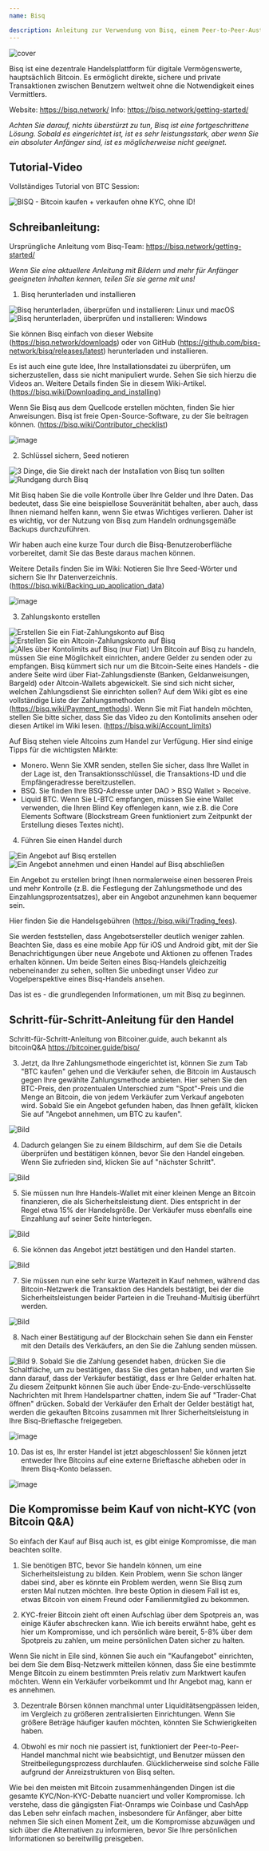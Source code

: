 ```yaml
---
name: Bisq

description: Anleitung zur Verwendung von Bisq, einem Peer-to-Peer-Austausch
---
```


![cover](assets/cover.jpeg)

Bisq ist eine dezentrale Handelsplattform für digitale Vermögenswerte, hauptsächlich Bitcoin. Es ermöglicht direkte, sichere und private Transaktionen zwischen Benutzern weltweit ohne die Notwendigkeit eines Vermittlers.

Website: https://bisq.network/
Info: https://bisq.network/getting-started/

_Achten Sie darauf, nichts überstürzt zu tun, Bisq ist eine fortgeschrittene Lösung. Sobald es eingerichtet ist, ist es sehr leistungsstark, aber wenn Sie ein absoluter Anfänger sind, ist es möglicherweise nicht geeignet._

## Tutorial-Video

Vollständiges Tutorial von BTC Session:

![ BISQ - Bitcoin kaufen + verkaufen ohne KYC, ohne ID! ](https://youtu.be/4LyEKA5Iq9I)

## Schreibanleitung:

Ursprüngliche Anleitung vom Bisq-Team: https://bisq.network/getting-started/

_Wenn Sie eine aktuellere Anleitung mit Bildern und mehr für Anfänger geeigneten Inhalten kennen, teilen Sie sie gerne mit uns!_

1. Bisq herunterladen und installieren

![Bisq herunterladen, überprüfen und installieren: Linux und macOS](https://youtu.be/dTfM4AsxNHY)
![Bisq herunterladen, überprüfen und installieren: Windows](https://youtu.be/XABzwXw6X0A)

Sie können Bisq einfach von dieser Website (https://bisq.network/downloads) oder von GitHub (https://github.com/bisq-network/bisq/releases/latest) herunterladen und installieren.

Es ist auch eine gute Idee, Ihre Installationsdatei zu überprüfen, um sicherzustellen, dass sie nicht manipuliert wurde. Sehen Sie sich hierzu die Videos an. Weitere Details finden Sie in diesem Wiki-Artikel. (https://bisq.wiki/Downloading_and_installing)

Wenn Sie Bisq aus dem Quellcode erstellen möchten, finden Sie hier Anweisungen. Bisq ist freie Open-Source-Software, zu der Sie beitragen können. (https://bisq.wiki/Contributor_checklist)

![image](assets/1.webp)

2. Schlüssel sichern, Seed notieren

![3 Dinge, die Sie direkt nach der Installation von Bisq tun sollten](https://youtu.be/JSwMcQAT_CA)
![Rundgang durch Bisq](https://youtu.be/HDkzUl9wibc)

Mit Bisq haben Sie die volle Kontrolle über Ihre Gelder und Ihre Daten. Das bedeutet, dass Sie eine beispiellose Souveränität behalten, aber auch, dass Ihnen niemand helfen kann, wenn Sie etwas Wichtiges verlieren. Daher ist es wichtig, vor der Nutzung von Bisq zum Handeln ordnungsgemäße Backups durchzuführen.

Wir haben auch eine kurze Tour durch die Bisq-Benutzeroberfläche vorbereitet, damit Sie das Beste daraus machen können.

Weitere Details finden Sie im Wiki: Notieren Sie Ihre Seed-Wörter und sichern Sie Ihr Datenverzeichnis. (https://bisq.wiki/Backing_up_application_data)

![image](assets/2.webp)

3. Zahlungskonto erstellen

![Erstellen Sie ein Fiat-Zahlungskonto auf Bisq](https://youtu.be/nDgT_kFC-9Y)
![Erstellen Sie ein Altcoin-Zahlungskonto auf Bisq](https://youtu.be/33UTotkxw_0)
![Alles über Kontolimits auf Bisq (nur Fiat)](https://youtu.be/TP5Zh6IJPVo)
Um Bitcoin auf Bisq zu handeln, müssen Sie eine Möglichkeit einrichten, andere Gelder zu senden oder zu empfangen. Bisq kümmert sich nur um die Bitcoin-Seite eines Handels - die andere Seite wird über Fiat-Zahlungsdienste (Banken, Geldanweisungen, Bargeld) oder Altcoin-Wallets abgewickelt.
Sie sind sich nicht sicher, welchen Zahlungsdienst Sie einrichten sollen? Auf dem Wiki gibt es eine vollständige Liste der Zahlungsmethoden (https://bisq.wiki/Payment_methods). Wenn Sie mit Fiat handeln möchten, stellen Sie bitte sicher, dass Sie das Video zu den Kontolimits ansehen oder diesen Artikel im Wiki lesen. (https://bisq.wiki/Account_limits)

Auf Bisq stehen viele Altcoins zum Handel zur Verfügung. Hier sind einige Tipps für die wichtigsten Märkte:

- Monero. Wenn Sie XMR senden, stellen Sie sicher, dass Ihre Wallet in der Lage ist, den Transaktionsschlüssel, die Transaktions-ID und die Empfängeradresse bereitzustellen.
- BSQ. Sie finden Ihre BSQ-Adresse unter DAO > BSQ Wallet > Receive.
- Liquid BTC. Wenn Sie L-BTC empfangen, müssen Sie eine Wallet verwenden, die Ihren Blind Key offenlegen kann, wie z.B. die Core Elements Software (Blockstream Green funktioniert zum Zeitpunkt der Erstellung dieses Textes nicht).

4. Führen Sie einen Handel durch

![Ein Angebot auf Bisq erstellen](https://youtu.be/w7Uvv-xrxn8)
![Ein Angebot annehmen und einen Handel auf Bisq abschließen](https://youtu.be/E6AOgXajK_E)

Ein Angebot zu erstellen bringt Ihnen normalerweise einen besseren Preis und mehr Kontrolle (z.B. die Festlegung der Zahlungsmethode und des Einzahlungsprozentsatzes), aber ein Angebot anzunehmen kann bequemer sein.

Hier finden Sie die Handelsgebühren (https://bisq.wiki/Trading_fees).

Sie werden feststellen, dass Angebotsersteller deutlich weniger zahlen. Beachten Sie, dass es eine mobile App für iOS und Android gibt, mit der Sie Benachrichtigungen über neue Angebote und Aktionen zu offenen Trades erhalten können. Um beide Seiten eines Bisq-Handels gleichzeitig nebeneinander zu sehen, sollten Sie unbedingt unser Video zur Vogelperspektive eines Bisq-Handels ansehen.

Das ist es - die grundlegenden Informationen, um mit Bisq zu beginnen.

## Schritt-für-Schritt-Anleitung für den Handel

Schritt-für-Schritt-Anleitung von Bitcoiner.guide, auch bekannt als bitcoinQ&A https://bitcoiner.guide/bisq/

3. Jetzt, da Ihre Zahlungsmethode eingerichtet ist, können Sie zum Tab "BTC kaufen" gehen und die Verkäufer sehen, die Bitcoin im Austausch gegen Ihre gewählte Zahlungsmethode anbieten. Hier sehen Sie den BTC-Preis, den prozentualen Unterschied zum "Spot"-Preis und die Menge an Bitcoin, die von jedem Verkäufer zum Verkauf angeboten wird. Sobald Sie ein Angebot gefunden haben, das Ihnen gefällt, klicken Sie auf "Angebot annehmen, um BTC zu kaufen".

![Bild](assets/3.webp)

4. Dadurch gelangen Sie zu einem Bildschirm, auf dem Sie die Details überprüfen und bestätigen können, bevor Sie den Handel eingeben. Wenn Sie zufrieden sind, klicken Sie auf "nächster Schritt".

![Bild](assets/4.webp)

5. Sie müssen nun Ihre Handels-Wallet mit einer kleinen Menge an Bitcoin finanzieren, die als Sicherheitsleistung dient. Dies entspricht in der Regel etwa 15% der Handelsgröße. Der Verkäufer muss ebenfalls eine Einzahlung auf seiner Seite hinterlegen.

![Bild](assets/5.webp)

6. Sie können das Angebot jetzt bestätigen und den Handel starten.

![Bild](assets/6.webp)

7. Sie müssen nun eine sehr kurze Wartezeit in Kauf nehmen, während das Bitcoin-Netzwerk die Transaktion des Handels bestätigt, bei der die Sicherheitsleistungen beider Parteien in die Treuhand-Multisig überführt werden.

![Bild](assets/7.webp)

8. Nach einer Bestätigung auf der Blockchain sehen Sie dann ein Fenster mit den Details des Verkäufers, an den Sie die Zahlung senden müssen.

![Bild](assets/8.webp) 9. Sobald Sie die Zahlung gesendet haben, drücken Sie die Schaltfläche, um zu bestätigen, dass Sie dies getan haben, und warten Sie dann darauf, dass der Verkäufer bestätigt, dass er Ihre Gelder erhalten hat. Zu diesem Zeitpunkt können Sie auch über Ende-zu-Ende-verschlüsselte Nachrichten mit Ihrem Handelspartner chatten, indem Sie auf "Trader-Chat öffnen" drücken.
Sobald der Verkäufer den Erhalt der Gelder bestätigt hat, werden die gekauften Bitcoins zusammen mit Ihrer Sicherheitsleistung in Ihre Bisq-Brieftasche freigegeben.

![image](assets/9.webp)

10. Das ist es, Ihr erster Handel ist jetzt abgeschlossen! Sie können jetzt entweder Ihre Bitcoins auf eine externe Brieftasche abheben oder in Ihrem Bisq-Konto belassen.

![image](assets/10.webp)

## Die Kompromisse beim Kauf von nicht-KYC (von Bitcoin Q&A)

So einfach der Kauf auf Bisq auch ist, es gibt einige Kompromisse, die man beachten sollte.

1. Sie benötigen BTC, bevor Sie handeln können, um eine Sicherheitsleistung zu bilden. Kein Problem, wenn Sie schon länger dabei sind, aber es könnte ein Problem werden, wenn Sie Bisq zum ersten Mal nutzen möchten. Ihre beste Option in diesem Fall ist es, etwas Bitcoin von einem Freund oder Familienmitglied zu bekommen.

2. KYC-freier Bitcoin zieht oft einen Aufschlag über dem Spotpreis an, was einige Käufer abschrecken kann. Wie ich bereits erwähnt habe, geht es hier um Kompromisse, und ich persönlich wäre bereit, 5-8% über dem Spotpreis zu zahlen, um meine persönlichen Daten sicher zu halten.

Wenn Sie nicht in Eile sind, können Sie auch ein "Kaufangebot" einrichten, bei dem Sie dem Bisq-Netzwerk mitteilen können, dass Sie eine bestimmte Menge Bitcoin zu einem bestimmten Preis relativ zum Marktwert kaufen möchten. Wenn ein Verkäufer vorbeikommt und Ihr Angebot mag, kann er es annehmen.

3. Dezentrale Börsen können manchmal unter Liquiditätsengpässen leiden, im Vergleich zu größeren zentralisierten Einrichtungen. Wenn Sie größere Beträge häufiger kaufen möchten, könnten Sie Schwierigkeiten haben.

4. Obwohl es mir noch nie passiert ist, funktioniert der Peer-to-Peer-Handel manchmal nicht wie beabsichtigt, und Benutzer müssen den Streitbeilegungsprozess durchlaufen. Glücklicherweise sind solche Fälle aufgrund der Anreizstrukturen von Bisq selten.

Wie bei den meisten mit Bitcoin zusammenhängenden Dingen ist die gesamte KYC/Non-KYC-Debatte nuanciert und voller Kompromisse. Ich verstehe, dass die gängigsten Fiat-Onramps wie Coinbase und CashApp das Leben sehr einfach machen, insbesondere für Anfänger, aber bitte nehmen Sie sich einen Moment Zeit, um die Kompromisse abzuwägen und sich über die Alternativen zu informieren, bevor Sie Ihre persönlichen Informationen so bereitwillig preisgeben.
